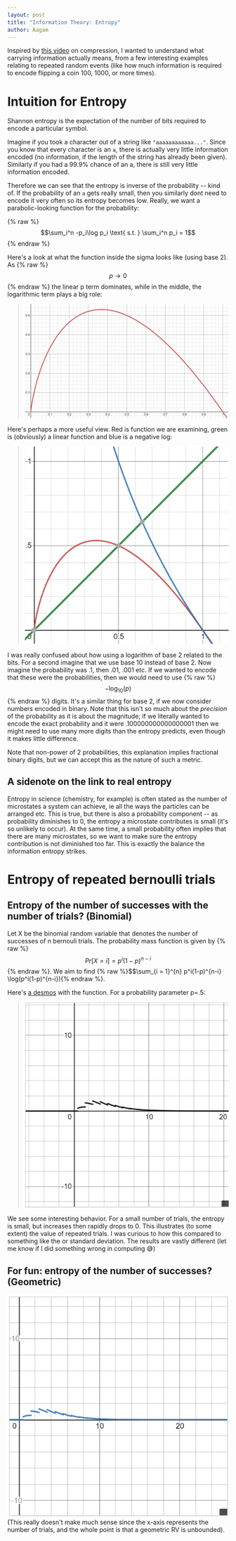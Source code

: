 ```yaml
---
layout: post
title: "Information Theory: Entropy"
author: Aagam
---
```

Inspired by [this video](https://www.youtube.com/watch?v=sMb00lz-IfE) on compression, I wanted to understand what carrying information actually means, from a few interesting examples relating to repeated random events (like how much information is required to encode flipping a coin 100, 1000, or more times).

# Intuition for Entropy
Shannon entropy is the expectation of the number of bits required to encode a particular symbol. 

Imagine if you took a character out of a string like ```"aaaaaaaaaaaa..."```. Since you know that every character is an ```a```, there is actually very little information encoded (no information, if the length of the string has already been given). Similarly if you had a 99.9% chance of an a, there is still very little information encoded.

Therefore we can see that the entropy is inverse of the probability -- kind of. If the probability of an ```a``` gets really small, then you similarly dont need to encode it very often so its entropy becomes low. Really, we want a parabolic-looking function for the probability:

{% raw %}
$$\sum_i^n -p_i\log p_i \text{ s.t. } \sum_i^n p_i = 1$$
{% endraw %}

Here's a look at what the function inside the sigma looks like (using base 2). As {% raw %}$$p \to 0$${% endraw %} the linear p term dominates, while in the middle, the logarithmic term plays a big role: 
> ![](2021-12-27-21-04-14.png)

Here's perhaps a more useful view. Red is function we are examining, green is (obviously) a linear function and blue is a negative log:
> ![](2021-12-27-21-15-00.png)

I was really confused about how using a logarithm of base 2 related to the bits. For a second imagine that we use base 10 instead of base 2. Now imagine the probability was .1, then .01, .001 etc. If we wanted to encode that these were the probabilities, then we would need to use {% raw %}$$-\log_10(p)$${% endraw %} digits. It's a similar thing for base 2, if we now consider numbers encoded in binary. Note that this isn't so much about the *precision* of the probability as it is about the magnitude; if we literally wanted to encode the exact probability and it were .100000000000000001 then we might need to use many more digits than the entropy predicts, even though it makes little difference.

Note that non-power of 2 probabilities, this explanation implies fractional binary digits, but we can accept this as the nature of such a metric.

## A sidenote on the link to real entropy
Entropy in science (chemistry, for example) is often stated as the number of microstates a system can achieve, ie all the ways the particles can be arranged etc. This is true, but there is also a probability component -- as probability diminishes to 0, the entropy a microstate contributes is small (it's so unlikely to occur). At the same time, a small probability often implies that there are many microstates, so we want to make sure the entropy contribution is not diminished too far. This is exactly the balance the information entropy strikes.

# Entropy of repeated bernoulli trials

## Entropy of the number of successes with the number of trials? (Binomial)
Let X be the binomial random variable that denotes the number of successes of n bernouli trials. The probability mass function is given by {% raw %}$$Pr[X = i] = p^i(1-p)^{n-i}$${% endraw %}. We aim to find {% raw %}$$\sum_{i = 1}^{n} p^i(1-p)^{n-i} \log(p^i(1-p)^{n-i}){% endraw %}.

Here's [a desmos](https://www.desmos.com/calculator/hsxokrr2to) with the function. For a probability parameter p=.5:
> ![](2021-12-27-21-47-22.png)

We see some interesting behavior. For a small number of trials, the entropy is small, but increases then rapidly drops to 0. This illustrates (to some extent) the value of repeated trials. I was curious to how this compared to something like the or standard deviation. The results are vastly different (let me know if I did something wrong in computing :sweat_smile:)

## For fun: entropy of the number of successes? (Geometric)
![](2021-12-27-22-06-04.png)
(This really doesn't make much sense since the x-axis represents the number of trials, and the whole point is that a geometric RV is unbounded).